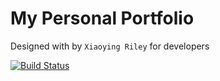 # My Personal Portfolio

Designed with  by ```Xiaoying Riley``` for developers


[![Build
Status](https://travis-ci.org/jswanner/markdown-buttons.svg?branch=master)](https://travis-ci.org/jswanner/markdown-buttons)
